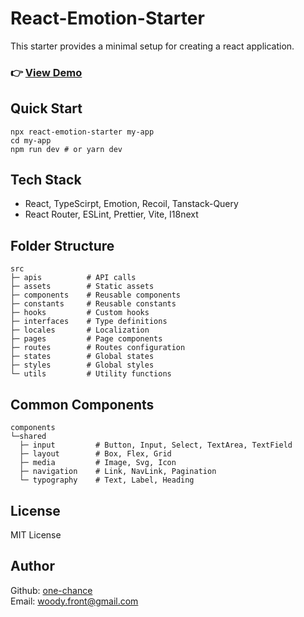 # React-Emotion-Starter

This starter provides a minimal setup for creating a react application.

### 👉 [View Demo](https://dx30rj3h3cqsq.cloudfront.net)

## Quick Start

```
npx react-emotion-starter my-app
cd my-app
npm run dev # or yarn dev
```

## Tech Stack

- React, TypeScirpt, Emotion, Recoil, Tanstack-Query
- React Router, ESLint, Prettier, Vite, I18next

## Folder Structure

```
src
├─ apis          # API calls
├─ assets        # Static assets
├─ components    # Reusable components
├─ constants     # Reusable constants
├─ hooks         # Custom hooks
├─ interfaces    # Type definitions
├─ locales       # Localization
├─ pages         # Page components
├─ routes        # Routes configuration
├─ states        # Global states
├─ styles        # Global styles
└─ utils         # Utility functions
```

## Common Components

```
components
└─shared
  ├─ input         # Button, Input, Select, TextArea, TextField
  ├─ layout        # Box, Flex, Grid
  ├─ media         # Image, Svg, Icon
  ├─ navigation    # Link, NavLink, Pagination
  └─ typography    # Text, Label, Heading
```

## License

MIT License

## Author

Github: [one-chance](https://github.com/one-chance)<br/>
Email: woody.front@gmail.com
